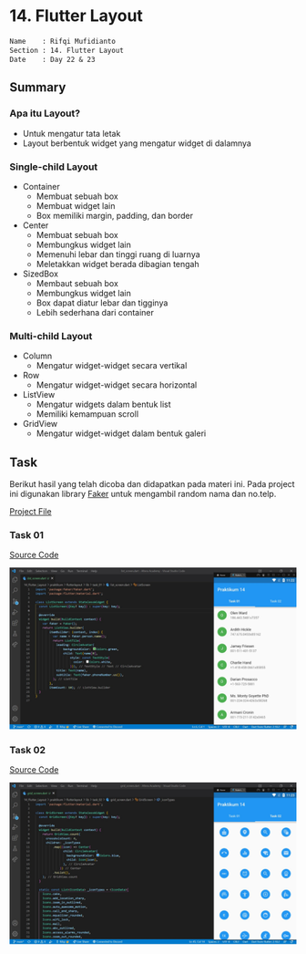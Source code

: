 # 14. Flutter Layout

```
Name    : Rifqi Mufidianto 
Section : 14. Flutter Layout
Date    : Day 22 & 23
``` 

## Summary
### Apa itu Layout?
- Untuk mengatur tata letak
- Layout berbentuk widget yang mengatur widget di dalamnya

### Single-child Layout
- Container
    - Membuat sebuah box
    - Membuat widget lain
    - Box memiliki margin, padding, dan border
- Center
    - Membuat sebuah box
    - Membungkus widget lain
    - Memenuhi lebar dan tinggi ruang di luarnya  
    - Meletakkan widget berada dibagian tengah
- SizedBox
    - Membaut sebuah box
    - Membungkus widget lain
    - Box dapat diatur lebar dan tigginya
    - Lebih sederhana dari container 

### Multi-child Layout
- Column
    - Mengatur widget-widget secara vertikal
- Row
    - Mengatur widget-widget secara horizontal
- ListView
    - Mengatur widgets dalam bentuk list
    - Memiliki kemampuan scroll
- GridView
    - Mengatur widget-widget dalam bentuk galeri          


## Task
Berikut hasil yang telah dicoba dan didapatkan pada materi ini. Pada project ini digunakan library [Faker](https://pub.dev/packages/faker) untuk mengambil random nama dan no.telp.

[Project File](./praktikum/flutterlayout/lib/)

### Task 01
[Source Code](./praktikum/flutterlayout/lib/task_01/list_screen.dart)

![Screenshoots Tugas 1](./screenshoots/tugas1.jpg)

### Task 02
[Source Code](./praktikum/flutterlayout/lib/task_02/grid_screen.dart)

![Screenshoots Tugas 2](./screenshoots/tugas2.jpg)